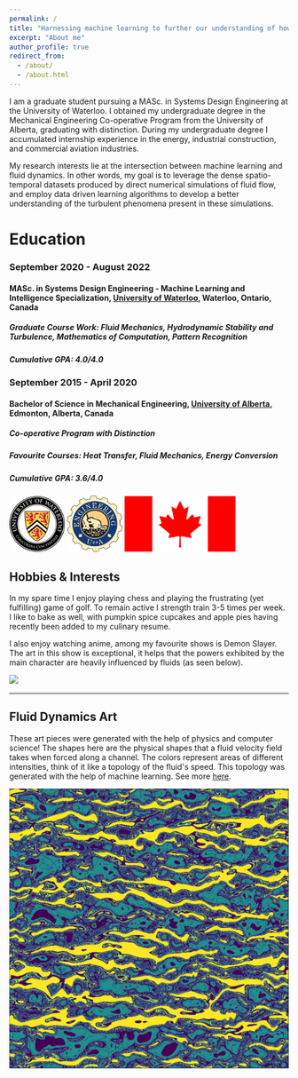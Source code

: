 ```yaml
---
permalink: /
title: "Harnessing machine learning to further our understanding of how fluids behave"
excerpt: "About me"
author_profile: true
redirect_from: 
  - /about/
  - /about.html
---
```


I am a graduate student pursuing a MASc. in Systems Design Engineering at the University of Waterloo. I obtained my undergraduate degree in the Mechanical Engineering Co-operative Program from the University of Alberta, graduating with distinction. During my undergraduate degree I accumulated internship experience in the energy, industrial construction, and commercial aviation industries.

My research interests lie at the intersection between machine learning and fluid dynamics. In other words, my goal is to leverage the dense spatio-temporal datasets produced by direct numerical simulations of fluid flow, and employ data driven learning algorithms to develop a better understanding of the turbulent phenomena present in these simulations. 


Education
======

### September 2020 - August 2022

#### **MASc. in Systems Design Engineering - Machine Learning and Intelligence Specialization, [University of Waterloo](https://uwaterloo.ca/engineering/), Waterloo, Ontario, Canada** 
##### **Graduate Course Work: Fluid Mechanics, Hydrodynamic Stability and Turbulence, Mathematics of Computation, Pattern Recognition**

##### **Cumulative GPA: 4.0/4.0**

### September 2015 - April 2020

#### **Bachelor of Science in Mechanical Engineering, [University of Alberta](https://www.ualberta.ca/engineering/index.html), Edmonton, Alberta, Canada**

##### **Co-operative Program with Distinction**

##### Favourite Courses: Heat Transfer, Fluid Mechanics, Energy Conversion

##### **Cumulative GPA: 3.6/4.0**

<img src="/images/uwaterloo.png" alt="drawing" width="100"/>   <img src="/images/uofa.png" alt="drawing" width="100"/> <img src="/images/canada.png" alt="drawing" width="200"/>
 
Hobbies & Interests
---
In my spare time I enjoy playing chess and playing the frustrating (yet fulfilling) game of golf. To remain active I strength train 3-5 times per week. I like to bake as well, with pumpkin spice cupcakes and apple pies having recently been added to my culinary resume. 

I also enjoy watching anime, among my favourite shows is Demon Slayer. The art in this show is exceptional, it helps that the powers exhibited by the main character are heavily influenced by fluids (as seen below). 

<img src="/images/ds_gif.gif">

---

Fluid Dynamics Art
---
These art pieces were generated with the help of physics and computer science! The shapes here are the physical shapes that a fluid velocity field takes when forced along a channel. The colors represent areas of different intensities, think of it like a topology of the fluid's speed. This topology was generated with the help of machine learning. See more [here](https://john-lyne.github.io/art/).

<img src="/images/som_data_transform2.png">
